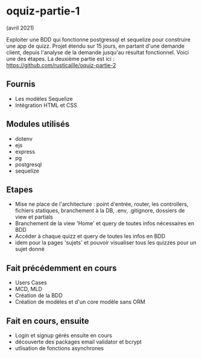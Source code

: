 # oquiz-partie-1

(avril 2021)

Exploiter une BDD qui fonctionne postgressql et sequelize pour construire une app de quizz.
Projet étendu sur 15 jours, en partant d'une demande client, depuis l'analyse de la demande jusqu'au résultat fonctionnel. Voici une des étapes.
La deuxième partie est ici : https://github.com/rusticaille/oquiz-partie-2

## Fournis

  - Les modèles Sequelize
  - Intégration HTML et CSS

## Modules utilisés
 
 - dotenv
 - ejs
 - express
 - pg
 - postgresql
 - sequelize

## Etapes

  - Mise ne place de l'architecture : point d'entrée, router, les controllers, fichiers statiques, branchement à la DB, .env, .gitignore, dossiers de view et partials
  - Branchement de la view 'Home' et query de toutes infos nécessaires en BDD
  - Accéder à chaque quizz et query de toutes les infos en BDD
  - idem pour la pages 'sujets' et pouvoir visualiser tous les quizzes pour un sujet donné

## Fait précédemment en cours

  - Users Cases
  - MCD, MLD
  - Création de la BDD
  - Création de modèles et d'un core modèle sans ORM

## Fait en cours, ensuite
  - Login et signup gérés ensuite en cours
  - découverte des packages email validator et bcrypt
  - utlisation de fonctions asynchrones
